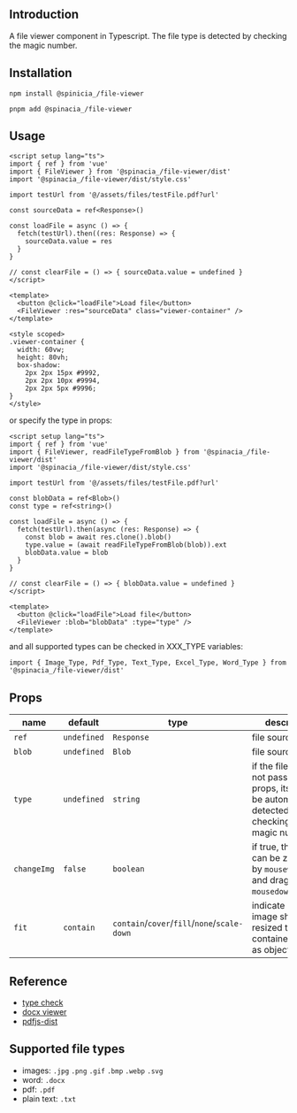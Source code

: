 ## Introduction

A file viewer component in Typescript. The file type is detected by checking
the magic number.

## Installation

```
npm install @spinicia_/file-viewer
```

```
pnpm add @spinacia_/file-viewer
```

## Usage

```
<script setup lang="ts">
import { ref } from 'vue'
import { FileViewer } from '@spinacia_/file-viewer/dist'
import '@spinacia_/file-viewer/dist/style.css'

import testUrl from '@/assets/files/testFile.pdf?url'

const sourceData = ref<Response>()

const loadFile = async () => {
  fetch(testUrl).then((res: Response) => {
    sourceData.value = res
  }
}

// const clearFile = () => { sourceData.value = undefined }
</script>

<template>
  <button @click="loadFile">Load file</button>
  <FileViewer :res="sourceData" class="viewer-container" />
</template>

<style scoped>
.viewer-container {
  width: 60vw;
  height: 80vh;
  box-shadow:
    2px 2px 15px #9992,
    2px 2px 10px #9994,
    2px 2px 5px #9996;
}
</style>
```

or specify the type in props:

```
<script setup lang="ts">
import { ref } from 'vue'
import { FileViewer, readFileTypeFromBlob } from '@spinacia_/file-viewer/dist'
import '@spinacia_/file-viewer/dist/style.css'

import testUrl from '@/assets/files/testFile.pdf?url'

const blobData = ref<Blob>()
const type = ref<string>()

const loadFile = async () => {
  fetch(testUrl).then(async (res: Response) => {
    const blob = await res.clone().blob()
    type.value = (await readFileTypeFromBlob(blob)).ext
    blobData.value = blob
  }
}

// const clearFile = () => { blobData.value = undefined }
</script>

<template>
  <button @click="loadFile">Load file</button>
  <FileViewer :blob="blobData" :type="type" />
</template>
```

and all supported types can be checked in XXX_TYPE variables:

```
import { Image_Type, Pdf_Type, Text_Type, Excel_Type, Word_Type } from '@spinacia_/file-viewer/dist'
```

## Props

| name        | default     | type                                         | description                                                                                                   |
|-------------|-------------|----------------------------------------------|---------------------------------------------------------------------------------------------------------------|
| `ref`       | `undefined` | `Response`                                   | file source data                                                                                              |
| `blob`      | `undefined` | `Blob`                                       | file source data                                                                                              |
| `type`      | `undefined` | `string`                                     | if the file type is not passed in props, its type will be automatically detected by checking the magic number |
| `changeImg` | `false`     | `boolean`                                    | if true, the image can be zoomed by `mousewheel` and dragged by `mousedown`/`mouseup`                         |
| `fit`       | `contain`   | `contain`/`cover`/`fill`/`none`/`scale-down` | indicate how the image should be resized to fit its container, same as object-fit                             |

## Reference

- [type check](https://github.com/sindresorhus/file-type)
- [docx viewer](https://www.npmjs.com/package/docx-preview)
- [pdfjs-dist](https://github.com/mozilla/pdf.js)

## Supported file types

- images: `.jpg` `.png` `.gif` `.bmp` `.webp` `.svg`
- word: `.docx`
- pdf: `.pdf`
- plain text: `.txt`

